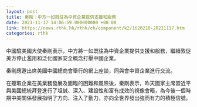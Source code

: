 ```yaml
---
layout: post
title: 秦剛︰中方一如既往為中資企業提供支援和服務
date: 2021-11-17 14:06:59.000000000 +08:00
link: https://news.rthk.hk/rthk/ch/component/k2/1620210-20211117.htm
categories: rthk
---
```


中國駐美國大使秦剛表示，中方將一如既往為中資企業提供支援和服務，繼續敦促美方停止濫用和泛化國家安全概念打壓中國企業。

秦剛應邀出席美國中國總商會舉行的網上座談，同與會中資企業進行交流。

在聽取企業在美業務發展及面臨的困難和風險後，秦剛表示，昨天國家主席習近平與美國總統拜登進行了坦誠、深入、建設性和富有成效的視像會晤，為今後一個時期中美關係發展指明了方向、注入了動力，亦向全世界發出強而有力的積極信號。
